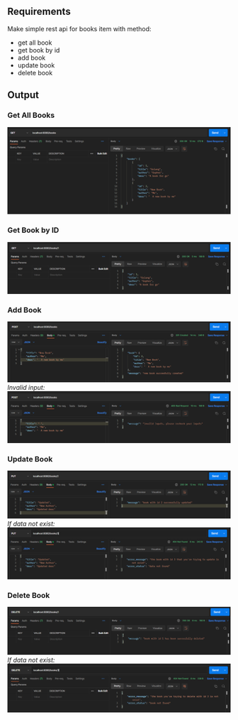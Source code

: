 ## Requirements
Make simple rest api for books item with method:
- get all book
- get book by id
- add book
- update book
- delete book

## Output
### Get All Books
![Get All Books](assets/GET.png)

### Get Book by ID
![Get Book by ID](assets/GET_ONE.png)

### Add Book
![Add Book](assets/POST.png)
*Invalid input:*
![Add Book](assets/POST_INVALID.png)

### Update Book
![Update Book](assets/PUT.png)
*If data not exist:*
![Update Book](assets/PUT_INVALID.png)

### Delete Book
![Delete Book](assets/DELETE.png)
*If data not exist:*
![Delete Book](assets/DELETE_INVALID.png)